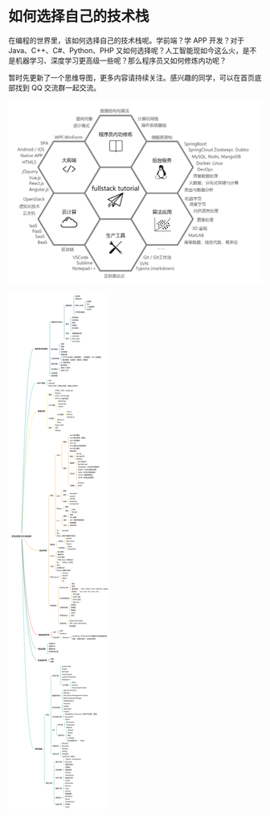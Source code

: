 # 如何选择自己的技术栈

在编程的世界里，该如何选择自己的技术栈呢。学前端？学 APP 开发？对于 Java、C++、C#、Python、PHP 又如何选择呢？人工智能现如今这么火，是不是机器学习、深度学习更高级一些呢？那么程序员又如何修炼内功呢？

暂时先更新了一个思维导图，更多内容请持续关注。感兴趣的同学，可以在首页底部找到 QQ 交流群一起交流。

![](../assets/fullstack-tutorial-2019.png)

![](assets/full-stack-dev-mind.svg)